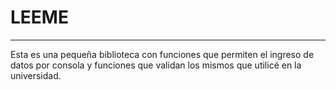 # LEEME #

----------
Esta es una pequeña biblioteca con funciones que permiten el ingreso de datos por consola y funciones que validan los mismos que utilicé en la universidad.
